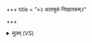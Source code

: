 +++
title = "०२ अलाबुकं निखातकम्२"

+++
<details><summary>मूलम् (VS)</summary>

अला॑बुकं॒ निखा॑तकम् ॥
</details>